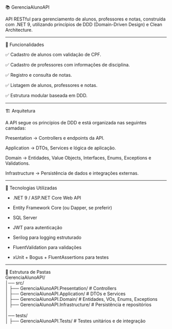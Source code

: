 📚 GerenciaAlunoAPI

API RESTful para gerenciamento de alunos, professores e notas, construída com .NET 9, utilizando princípios de DDD (Domain-Driven Design) e Clean Architecture.

---

🚀 Funcionalidades

✅ Cadastro de alunos com validação de CPF.

✅ Cadastro de professores com informações de disciplina.

✅ Registro e consulta de notas.

✅ Listagem de alunos, professores e notas.

✅ Estrutura modular baseada em DDD.

---


🏗️ Arquitetura

A API segue os princípios de DDD e está organizada nas seguintes camadas:

Presentation → Controllers e endpoints da API.

Application → DTOs, Services e lógica de aplicação.

Domain → Entidades, Value Objects, Interfaces, Enums, Exceptions e Validations.

Infrastructure → Persistência de dados e integrações externas.

---

🔧 Tecnologias Utilizadas

- .NET 9 / ASP.NET Core Web API

- Entity Framework Core (ou Dapper, se preferir)

- SQL Server

- JWT para autenticação

- Serilog para logging estruturado

- FluentValidation para validações

- xUnit + Bogus + FluentAssertions para testes

---

📂 Estrutura de Pastas<br>
GerenciaAlunoAPI/<br>
│── src/<br>
│   ├── GerenciaAlunoAPI.Presentation/    # Controllers<br>
│   ├── GerenciaAlunoAPI.Application/     # DTOs e Services<br>
│   ├── GerenciaAlunoAPI.Domain/          # Entidades, VOs, Enums, Exceptions<br>
│   ├── GerenciaAlunoAPI.Infrastructure/  # Persistência e repositórios<br>
│<br>
│── tests/<br>
│   ├── GerenciaAlunoAPI.Tests/           # Testes unitários e de integração
